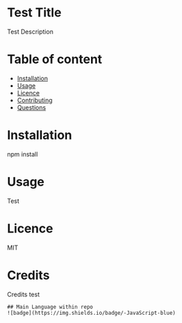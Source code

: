 # Test Title
Test Description
# Table of content
- [Installation](#installation)
- [Usage](#usage)
- [Licence](#licence)
- [Contributing](#contributing)
- [Questions](#questions)
# Installation
npm install
# Usage
Test
# Licence
MIT
# Credits
Credits test

    ## Main Language within repo              
    ![badge](https://img.shields.io/badge/-JavaScript-blue)